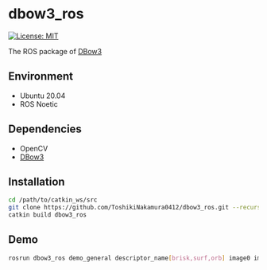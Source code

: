 # dbow3_ros

[![License: MIT](https://img.shields.io/badge/License-MIT-yellow.svg)](https://opensource.org/licenses/MIT)

The ROS package of [DBow3](https://github.com/rmsalinas/DBow3)

## Environment
- Ubuntu 20.04
- ROS Noetic

## Dependencies
- OpenCV
- [DBow3](https://github.com/rmsalinas/DBow3.git)

## Installation
```bash
cd /path/to/catkin_ws/src
git clone https://github.com/ToshikiNakamura0412/dbow3_ros.git --recursive
catkin build dbow3_ros
```

## Demo
```bash
rosrun dbow3_ros demo_general descriptor_name[brisk,surf,orb] image0 image1 ...
```
